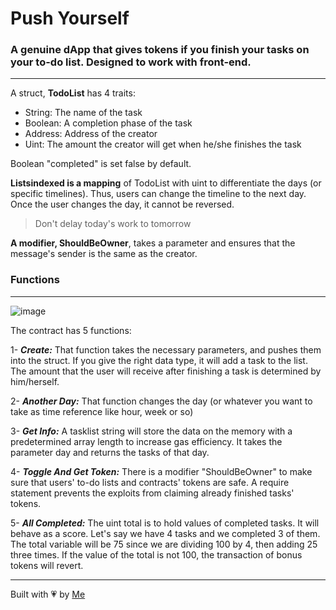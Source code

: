 # Push Yourself

### A genuine dApp that gives tokens if you finish your tasks on your to-do list. Designed to work with front-end.
-----------------------------------------
A struct, **TodoList** has 4 traits:
- String: The name of the task
- Boolean: A completion phase of the task
- Address: Address of the creator
- Uint: The amount the creator will get when he/she finishes the task

Boolean "completed" is set false by default.

**Listsindexed is a mapping** of TodoList with uint to differentiate the days (or specific timelines). Thus, users can change the timeline to the next day. Once the user changes the day, it cannot be reversed. 

>Don't delay today's work to tomorrow


**A modifier, ShouldBeOwner**, takes a parameter and ensures that the message's sender is the same as the creator.

### Functions
 ---------------------------------------------
![image](https://user-images.githubusercontent.com/76889160/194780866-10781739-bbe8-49f9-9763-1e09d6636c88.png)

The contract has 5 functions:

1- ***Create:*** That function takes the necessary parameters, and pushes them into the struct. If you give the right data type, it will add a task to the list. The amount that the user will receive after finishing a task is determined by him/herself.

2- ***Another Day:*** That function changes the day (or whatever you want to take as time reference like hour, week or so)

3- ***Get Info:*** A tasklist string will store the data on the memory with a predetermined array length to increase gas efficiency. It takes the parameter day and returns the tasks of that day.

4- ***Toggle And Get Token:*** There is a modifier "ShouldBeOwner" to make sure that users' to-do lists and contracts' tokens are safe. A require statement prevents the exploits from claiming already finished tasks' tokens.

5- ***All Completed:*** The uint total is to hold values of completed tasks. It will behave as a score. Let's say we have 4 tasks and we completed 3 of them. The total variable will be 75 since we are dividing 100 by 4, then adding 25 three times. If the value of the total is not 100, the transaction of bonus tokens will revert.

-----------------------------

Built with :heartpulse: by [Me](https://medium.com/@kyatzu)
